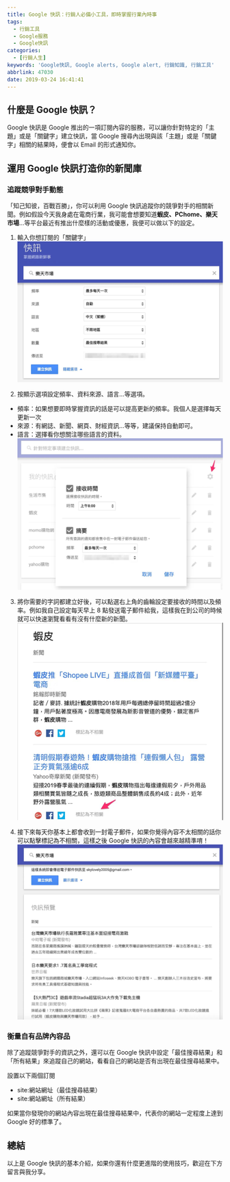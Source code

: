 ```yaml
---
title: Google 快訊：行銷人必備小工具，即時掌握行業內時事
tags:
  - 行銷工具
  - Google服務
  - Google快訊
categories:
  - [行銷人生]
keywords: 'Google快訊, Google alerts, Google alert, 行銷知識, 行銷工具'
abbrlink: 47030
date: 2019-03-24 16:41:41
---
```

## 什麼是 Google 快訊？
Google 快訊是 Google 推出的一項訂閱內容的服務，可以讓你針對特定的「主題」或是「關鍵字」建立快訊，當 Google 搜尋內出現與該「主題」或是「關鍵字」相關的結果時，便會以 Email 的形式通知你。

## 運用 Google 快訊打造你的新聞庫
### 追蹤競爭對手動態
「知己知彼，百戰百勝」，你可以利用 Google 快訊追蹤你的競爭對手的相關新聞。例如假設今天我身處在電商行業，我可能會想要知道**蝦皮、PChome、樂天市場**...等平台最近有推出什麼樣的活動或優惠，我便可以做以下的設定。

<!--more-->

1. 輸入你想訂閱的「關鍵字」
![輸入字詞](Google-快訊：行銷人必備小工具，即時掌握行業內時事/images01.jpg)

2. 按顯示選項設定頻率、資料來源、語言...等選項。
* 頻率：如果想要即時掌握資訊的話是可以提高更新的頻率。我個人是選擇每天更新一次
* 來源：有網誌、新聞、網頁、財經資訊...等等，建議保持自動即可。
* 語言：選擇看你想關注哪些語言的資料。
![設定基本選項](Google-快訊：行銷人必備小工具，即時掌握行業內時事/images02.jpg)


3. 將你需要的字詞都建立好後，可以點選右上角的齒輪設定要接收的時間以及頻率。例如我自己設定每天早上 8 點發送電子郵件給我，這樣我在到公司的時候就可以快速瀏覽看看有沒有什麼新的新聞。
![設定發送頻率](Google-快訊：行銷人必備小工具，即時掌握行業內時事/images03.jpg)

4. 接下來每天你基本上都會收到一封電子郵件，如果你覺得內容不太相關的話你可以點擊標記為不相關，這樣之後 Google 快訊的內容會越來越精準唷！
![信件內容](Google-快訊：行銷人必備小工具，即時掌握行業內時事/images04.jpg)

### 衡量自有品牌內容品
除了追蹤競爭對手的資訊之外，還可以在 Google 快訊中設定「最佳搜尋結果」和「所有結果」來追蹤自己的網站，看看自己的網站是否有出現在最佳搜尋結果中。

設置以下兩個訂閱
* site:網站網址（最佳搜尋結果）
* site:網站網址（所有結果）

如果當你發現你的網站內容出現在最佳搜尋結果中，代表你的網站一定程度上達到 Google 好的標準了。

## 總結
以上是 Google 快訊的基本介紹，如果你還有什麼更進階的使用技巧，歡迎在下方留言與我分享。
